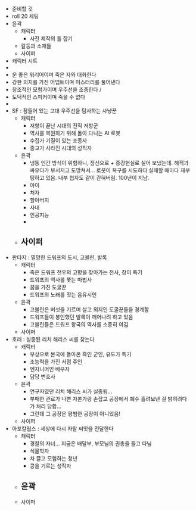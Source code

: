 - 준비할 것
- roll 20 세팅
- 윤곽
	- 캐릭터
		- 사전 제작의 틀 잡기
	- 갈등과 소재들
	- 사이퍼
- 캐릭터 시트
-
- 운 좋은 워리어이며 죽은 자와 대화한다
- 강한 의지를 가진 어뎁트이며 미스터리를 풀어낸다
- 창조적인 모험가이며 우주선을 조종한다 /
- 도덕적인 스피커이며 죽을 수 없다
-
- SF : 잠들어 있는 고대 우주선을 탐사하는 사냥꾼
	- 캐릭터
		- 저항이 끝난 시대의 전직 저항군
		- 역사를 복원하기 위해 돌아 다니는 AI 로봇
		- 수집가 기질이 있는 조종사
		- 종교가 사라진 시대의 성직자
	- 윤곽
		- 냉동 인간 방식이 위험하니, 정신으로 + 증강현실로 실어 보냈는데. 해적과 싸우다가 부서지고 도망쳐서... 로봇이 복구를 시도하다 실패할 때마다 재부팅하고 있음. 내부 첩자도 같이 갇혀버림. 100년이 지남.
		- 아이
		- 처자
		- 할아버지
		- 사내
		- 인공지능
		-
	- 사이퍼
		-
- 판타지 : 멸망한 드워프의 도시, 고블린, 발록
	- 캐릭터
		- 죽은 드워프 전우의 고향을 찾아가는 전사, 창이 특기
		- 드워프의 역사를 쫓는 마법사
		- 꿈을 가진 도굴꾼
		- 드워프의 노래를 짓는 음유시인
	- 윤곽
		- 고블린은 버섯을 기르며 살고 외지인 도굴꾼들을 경계함
		- 드워프들이 봉인했던 발록이 깨어나려 하고 있음
		- 고블린들은 드워프 왕국의 역사를 소중히 여김
	- 사이퍼
- 호러 : 실종된 리치 해리스 씨를 찾는다
	- 캐릭터
		- 부상으로 본국에 돌아온 흑인 군인, 유도가 특기
		- 초능력을 가진 서점 주인
		- 엔지니어인 배우자
		- 담당 변호사
	- 윤곽
		- 연구자였던 리치 해리스 씨가 실종됨...
		- 부패한 관료가 나쁜 자본가랑 손잡고 공장에서 폐수 흘려보낸 걸 밝히려다가 처리 당함...
		- 그런데 그 공장은 평범한 공장이 아니었음!
	- 사이퍼
- 아포칼립스 : 세상에 다시 자랄 씨앗을 전달한다
	- 캐릭터
		- 경찰의 자녀... 지금은 배달부, 부모님의 권총을 들고 다님
		- 식물학자
		- 차 끌고 모험하는 청년
		- 콩을 기르는 성직자
	- 윤곽
		-
	- 사이퍼